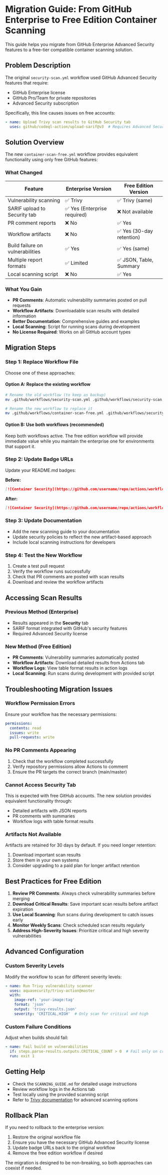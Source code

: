 # Migration Guide: From GitHub Enterprise to Free Edition Container Scanning

This guide helps you migrate from GitHub Enterprise Advanced Security features to a free-tier compatible container scanning solution.

## Problem Description

The original `security-scan.yml` workflow used GitHub Advanced Security features that require:
- GitHub Enterprise license
- GitHub Pro/Team for private repositories
- Advanced Security subscription

Specifically, this line causes issues on free accounts:
```yaml
- name: Upload Trivy scan results to GitHub Security tab
  uses: github/codeql-action/upload-sarif@v3  # Requires Advanced Security
```

## Solution Overview

The new `container-scan-free.yml` workflow provides equivalent functionality using only free GitHub features:

### What Changed
| Feature | Enterprise Version | Free Edition Version |
|---------|-------------------|---------------------|
| Vulnerability scanning | ✅ Trivy | ✅ Trivy (same) |
| SARIF upload to Security tab | ✅ Yes (Enterprise required) | ❌ Not available |
| PR comment reports | ❌ No | ✅ Yes |
| Workflow artifacts | ❌ No | ✅ Yes (30-day retention) |
| Build failure on vulnerabilities | ✅ Yes | ✅ Yes (same) |
| Multiple report formats | ✅ Limited | ✅ JSON, Table, Summary |
| Local scanning script | ❌ No | ✅ Yes |

### What You Gain
- **PR Comments**: Automatic vulnerability summaries posted on pull requests
- **Workflow Artifacts**: Downloadable scan results with detailed information
- **Better Documentation**: Comprehensive guides and examples
- **Local Scanning**: Script for running scans during development
- **No License Required**: Works on all GitHub account types

## Migration Steps

### Step 1: Replace Workflow File
Choose one of these approaches:

#### Option A: Replace the existing workflow
```bash
# Rename the old workflow (to keep as backup)
mv .github/workflows/security-scan.yml .github/workflows/security-scan.yml.backup

# Rename the new workflow to replace it
mv .github/workflows/container-scan-free.yml .github/workflows/security-scan.yml
```

#### Option B: Use both workflows (recommended)
Keep both workflows active. The free edition workflow will provide immediate value while you maintain the enterprise one for environments that support it.

### Step 2: Update Badge URLs
Update your README.md badges:

**Before:**
```markdown
[![Container Security](https://github.com/username/repo/actions/workflows/security-scan.yml/badge.svg)](https://github.com/username/repo/actions/workflows/security-scan.yml)
```

**After:**
```markdown
[![Container Security](https://github.com/username/repo/actions/workflows/container-scan-free.yml/badge.svg)](https://github.com/username/repo/actions/workflows/container-scan-free.yml)
```

### Step 3: Update Documentation
- Add the new scanning guide to your documentation
- Update security policies to reflect the new artifact-based approach
- Include local scanning instructions for developers

### Step 4: Test the New Workflow
1. Create a test pull request
2. Verify the workflow runs successfully
3. Check that PR comments are posted with scan results
4. Download and review the workflow artifacts

## Accessing Scan Results

### Previous Method (Enterprise)
- Results appeared in the **Security** tab
- SARIF format integrated with GitHub's security features
- Required Advanced Security license

### New Method (Free Edition)
- **PR Comments**: Vulnerability summaries automatically posted
- **Workflow Artifacts**: Download detailed results from Actions tab
- **Workflow Logs**: View table format results in action logs
- **Local Scanning**: Run scans during development with provided script

## Troubleshooting Migration Issues

### Workflow Permission Errors
Ensure your workflow has the necessary permissions:
```yaml
permissions:
  contents: read
  issues: write
  pull-requests: write
```

### No PR Comments Appearing
1. Check that the workflow completed successfully
2. Verify repository permissions allow Actions to comment
3. Ensure the PR targets the correct branch (main/master)

### Cannot Access Security Tab
This is expected with free GitHub accounts. The new solution provides equivalent functionality through:
- Detailed artifacts with JSON reports
- PR comments with summaries
- Workflow logs with table format results

### Artifacts Not Available
Artifacts are retained for 30 days by default. If you need longer retention:
1. Download important scan results
2. Store them in your own systems
3. Consider upgrading to a paid plan for longer artifact retention

## Best Practices for Free Edition

1. **Review PR Comments**: Always check vulnerability summaries before merging
2. **Download Critical Results**: Save important scan results before artifact expiration
3. **Use Local Scanning**: Run scans during development to catch issues early
4. **Monitor Weekly Scans**: Check scheduled scan results regularly
5. **Address High-Severity Issues**: Prioritize critical and high severity vulnerabilities

## Advanced Configuration

### Custom Severity Levels
Modify the workflow to scan for different severity levels:
```yaml
- name: Run Trivy vulnerability scanner
  uses: aquasecurity/trivy-action@master
  with:
    image-ref: 'your-image:tag'
    format: 'json'
    output: 'trivy-results.json'
    severity: 'CRITICAL,HIGH'  # Only scan for critical and high
```

### Custom Failure Conditions
Adjust when builds should fail:
```yaml
- name: Fail build on vulnerabilities
  if: steps.parse-results.outputs.CRITICAL_COUNT > 0  # Fail only on critical
  run: exit 1
```

## Getting Help

- Check the `SCANNING_GUIDE.md` for detailed usage instructions
- Review workflow logs in the Actions tab
- Test locally using the provided scanning script
- Refer to [Trivy documentation](https://aquasecurity.github.io/trivy/) for advanced scanning options

## Rollback Plan

If you need to rollback to the enterprise version:
1. Restore the original workflow file
2. Ensure you have the necessary GitHub Advanced Security license  
3. Update badge URLs back to the original workflow
4. Remove the free edition workflow if desired

The migration is designed to be non-breaking, so both approaches can coexist if needed.
